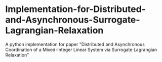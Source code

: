 # Implementation-for-Distributed-and-Asynchronous-Surrogate-Lagrangian-Relaxation
A python implementation for paper "Distributed and Asynchronous Coordination of a Mixed-Integer Linear System via Surrogate Lagrangian Relaxation"

